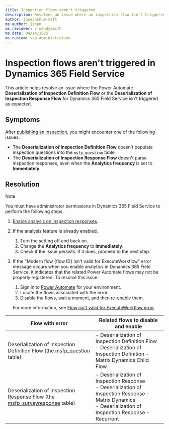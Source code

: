 ```yaml
---
title: Inspection flows aren't triggered
description: Resolves an issue where an inspection flow isn't triggered in a Microsoft Dynamics 365 Field Service environment.
author: josephshum-msft
ms.author: jshum
ms.reviewer: v-wendysmith
ms.date: 04/14/2025
ms.custom: sap:Administration
---
```

# Inspection flows aren't triggered in Dynamics 365 Field Service

This article helps resolve an issue where the Power Automate **Deserialization of Inspection Definition Flow** or the **Deserialization of Inspection Response Flow** for Dynamics 365 Field Service isn't triggered as expected.

## Symptoms

After [publishing an inspection](/dynamics365/field-service/inspections#create-inspection), you might encounter one of the following issues:

- The **Deserialization of Inspection Definition Flow** doesn't populate inspection questions into the `msfp_question` table.
- The **Deserialization of Inspection Response Flow** doesn't parse inspection responses, even when the **Analytics frequency** is set to **Immediately**.

## Resolution

> [!NOTE]
> You must have administrator permissions in Dynamics 365 Field Service to perform the following steps.

1. [Enable analysis on inspection responses](/dynamics365/field-service/inspections-reporting#enable-analysis-on-inspection-responses).

1. If the analysis feature is already enabled,

   1. Turn the setting off and back on.
   2. Change the **Analytics frequency** to **Immediately**.
   3. Check if the issue persists. If it does, proceed to the next step.

1. If the "Modern flow {flow ID} isn't valid for ExecuteWorkflow" error message occurs when you enable analytics in Dynamics 365 Field Service, it indicates that the related Power Automate flows may not be properly registered. To resolve this issue:

   1. Sign in to [Power Automate](https://make.powerautomate.com/) for your environment.
   2. Locate the flows associated with the error.
   3. Disable the flows, wait a moment, and then re-enable them.

   For more information, see [Flow isn't valid for ExecuteWorkflow error](../../customer-service/service-level-agreements/sla-modern-flow-not-valid.md).

|Flow with error  |Related flows to disable and enable  |
|---------|---------|
|Deserialization of Inspection Definition Flow (the [msfp_question](/dynamics365/developer/reference/entities/msfp_question) table)     |- Deserialization of Inspection Definition Flow<br/>- Deserialization of Inspection Definition - Matrix Dynamics Child Flow |
|Deserialization of Inspection Response Flow (the [msfp_surveyresponse](/dynamics365/developer/reference/entities/msfp_surveyresponse) table)     |- Deserialization of Inspection Response<br/>- Deserialization of Inspection Response - Matrix Dynamics<br/>- Deserialization of Inspection Response - Recurrent |

